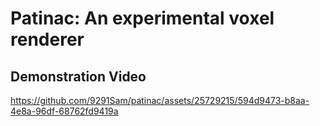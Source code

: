 # Patinac: An experimental voxel renderer

## Demonstration Video

https://github.com/9291Sam/patinac/assets/25729215/594d9473-b8aa-4e8a-96df-68762fd9419a

